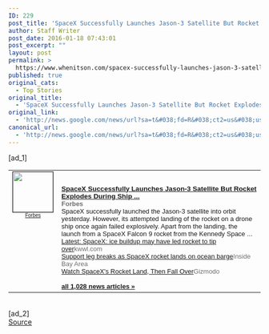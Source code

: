 ```yaml
---
ID: 229
post_title: 'SpaceX Successfully Launches Jason-3 Satellite But Rocket Explodes During Ship &#8230; &#8211; Forbes'
author: Staff Writer
post_date: 2016-01-18 07:43:01
post_excerpt: ""
layout: post
permalink: >
  https://www.whenitson.com/spacex-successfully-launches-jason-3-satellite-but-rocket-explodes-during-ship-forbes/
published: true
original_cats:
  - Top Stories
original_title:
  - 'SpaceX Successfully Launches Jason-3 Satellite But Rocket Explodes During Ship ... - Forbes'
original_link:
  - 'http://news.google.com/news/url?sa=t&#038;fd=R&#038;ct2=us&#038;usg=AFQjCNH7J9TLBIEZvbaWdYejuXReAMNwkA&#038;clid=c3a7d30bb8a4878e06b80cf16b898331&#038;cid=52779029189626&#038;ei=hJecVvjyIIeqwAGuiZeABg&#038;url=http://www.forbes.com/sites/alexknapp/2016/01/18/spacex-successfully-launches-jason-3-satellite-but-rocket-explodes-during-ship-landing-attempt/'
canonical_url:
  - 'http://news.google.com/news/url?sa=t&#038;fd=R&#038;ct2=us&#038;usg=AFQjCNH7J9TLBIEZvbaWdYejuXReAMNwkA&#038;clid=c3a7d30bb8a4878e06b80cf16b898331&#038;cid=52779029189626&#038;ei=hJecVvjyIIeqwAGuiZeABg&#038;url=http://www.forbes.com/sites/alexknapp/2016/01/18/spacex-successfully-launches-jason-3-satellite-but-rocket-explodes-during-ship-landing-attempt/'
---
```

 [ad_1]
<br><table border="0" cellpadding="2" cellspacing="7" style="vertical-align:top"><tr><td width="80" align="center" valign="top"><font style="font-size:85%;font-family:arial,sans-serif"><a href="http://news.google.com/news/url?sa=t&amp;fd=R&amp;ct2=us&amp;usg=AFQjCNH7J9TLBIEZvbaWdYejuXReAMNwkA&amp;clid=c3a7d30bb8a4878e06b80cf16b898331&amp;cid=52779029189626&amp;ei=hJecVvjyIIeqwAGuiZeABg&amp;url=http://www.forbes.com/sites/alexknapp/2016/01/18/spacex-successfully-launches-jason-3-satellite-but-rocket-explodes-during-ship-landing-attempt/"><img src="http://www.whenitson.com/wp-content/uploads/2016/01/SpaceX-Successfully-Launches-Jason-3-Satellite-But-Rocket-Explodes-During-Ship-Forbes" alt="" border="1" width="80" height="80"><br><font size="-2">Forbes</font></a></font></td><td valign="top" class="j"><font style="font-size:85%;font-family:arial,sans-serif"><br><div style="padding-top:0.8em"><img alt="" height="1" width="1"></div><div class="lh"><a href="http://news.google.com/news/url?sa=t&amp;fd=R&amp;ct2=us&amp;usg=AFQjCNH7J9TLBIEZvbaWdYejuXReAMNwkA&amp;clid=c3a7d30bb8a4878e06b80cf16b898331&amp;cid=52779029189626&amp;ei=hJecVvjyIIeqwAGuiZeABg&amp;url=http://www.forbes.com/sites/alexknapp/2016/01/18/spacex-successfully-launches-jason-3-satellite-but-rocket-explodes-during-ship-landing-attempt/"><b>SpaceX Successfully Launches Jason-3 Satellite But Rocket Explodes During Ship <b>...</b></b></a><br><font size="-1"><b><font color="#6f6f6f">Forbes</font></b></font><br><font size="-1">SpaceX successfully launched the Jason-3 satellite into orbit yesterday. However, its attempted landing of the rocket on a drone ship once again failed explosively. Apart from the landing, the launch from a SpaceX Falcon 9 rocket from the Kennedy Space&nbsp;...</font><br><font size="-1"><a href="http://news.google.com/news/url?sa=t&amp;fd=R&amp;ct2=us&amp;usg=AFQjCNHI4CuOoDM4k6PGWp6ULY6oxWfHmA&amp;clid=c3a7d30bb8a4878e06b80cf16b898331&amp;cid=52779029189626&amp;ei=hJecVvjyIIeqwAGuiZeABg&amp;url=http://www.kwwl.com/story/30987142/latest-spacex-ice-buildup-may-have-led-rocket-to-tip-over">Latest: SpaceX: ice buildup may have led rocket to tip over</a><font size="-1" color="#6f6f6f">kwwl.com</font></font><br><font size="-1"><a href="http://news.google.com/news/url?sa=t&amp;fd=R&amp;ct2=us&amp;usg=AFQjCNEPJ1I2tgBDrwjDlAG9uAy1xHGxdA&amp;clid=c3a7d30bb8a4878e06b80cf16b898331&amp;cid=52779029189626&amp;ei=hJecVvjyIIeqwAGuiZeABg&amp;url=http://www.insidebayarea.com/breaking-news/ci_29398019/support-leg-breaks-spacex-rocket-lands-ocean-barge">Support leg breaks as SpaceX rocket lands on ocean barge</a><font size="-1" color="#6f6f6f">Inside Bay Area</font></font><br><font size="-1"><a href="http://news.google.com/news/url?sa=t&amp;fd=R&amp;ct2=us&amp;usg=AFQjCNGsAIDqFhP5aP_GBbXu9cDmKPmf1w&amp;clid=c3a7d30bb8a4878e06b80cf16b898331&amp;cid=52779029189626&amp;ei=hJecVvjyIIeqwAGuiZeABg&amp;url=http://gizmodo.com/watch-spacexs-rocket-land-then-fall-over-1753524316">Watch SpaceX&#039;s Rocket Land, Then Fall Over</a><font size="-1" color="#6f6f6f">Gizmodo</font></font><br><font size="-1" class="p"></font><br><font class="p" size="-1"><a class="p" href="http://news.google.com/news/more?ncl=d7TlJSyV9B7qGNMr6I6MtK77k6p5M&amp;authuser=0&amp;ned=us&amp;topic=h"><b>all 1,028 news articles&nbsp;&raquo;</b></a></font></div></font></td></tr></table>
<br>[ad_2]
<br><a href="http://news.google.com/news/url?sa=t&#038;fd=R&#038;ct2=us&#038;usg=AFQjCNH7J9TLBIEZvbaWdYejuXReAMNwkA&#038;clid=c3a7d30bb8a4878e06b80cf16b898331&#038;cid=52779029189626&#038;ei=hJecVvjyIIeqwAGuiZeABg&#038;url=http://www.forbes.com/sites/alexknapp/2016/01/18/spacex-successfully-launches-jason-3-satellite-but-rocket-explodes-during-ship-landing-attempt/">Source </a>